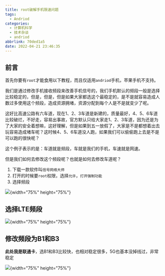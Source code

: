 ```yaml
---
title: root破解手机限速问题
tags:
  - Andriod
categories:
  - 计算机科学
  - 技术杂谈
  - andriod
abbrlink: 70ded1a5
date: 2022-04-21 23:46:35
---
```


## 前言

首先你要有`root`才能食用以下教程，而且仅适用`andriod`手机，苹果手机不支持。

我们是通过修改手机接收频段来改善手机信号的，我们手机默认的频段一般是选择比较稳定的，但是，但是，但是如果大家都选这个最稳定的，是不是就容易造成人数过多使用这个频段，造成资源拥堵，资源分配到每个人是不是就变少了呢。

这好比高速公路有六车道，现在1、2、3车道是新建的，质量最好，4、5、6车道比较破烂，不好走，容易出事故，官方默认只给大家走1、2、3车道，因为还是为了大家的安全着想嘛，这好理解，但是如果到五一放假了，大家是不是都想着出去玩容易造成堵车呢？这时候4、5、6车道没人跑，如果我们可以偷偷跑上去是不是可以跑的很快呢？

这个例子表示的是：车道就是频段，车就是我们的手机，车速就是网速。

但是我们如何去修改这个频段呢？也就是如何去修改车道呢？

1. 下载一款软件叫`信号网络大师`
2. 打开的时候要`root`权限，选择`允许`，`打开强制功能`
3. 选择频段



![](https://cdn.jsdelivr.net/gh/0000rookie/imgs/Hexoimgs/2022045801.jpeg){width="75%" height="75%"}

## 选择LTE频段

![](https://cdn.jsdelivr.net/gh/0000rookie/imgs/Hexoimgs/2022040700.jpeg){width="75%" height="75%"}

## 修改频段为B1和B3

**此处我是联通卡**，选B1和B3比较快，也相对稳定很多，5G也基本没掉线过，非常稳定

![](https://cdn.jsdelivr.net/gh/0000rookie/imgs/Hexoimgs/2022040740.jpeg){width="75%" height="75%"}
